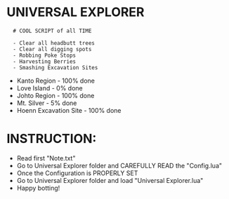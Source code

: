 
# UNIVERSAL EXPLORER



      # COOL SCRIPT of all TIME

      - Clear all headbutt trees
      - Clear all digging spots
      - Robbing Poke Stops
      - Harvesting Berries
      - Smashing Excavation Sites


+ Kanto Region - 100% done
+ Love Island - 0% done
+ Johto Region - 100% done
+ Mt. Silver - 5% done
+ Hoenn Excavation Site - 100% done


# INSTRUCTION:

+ Read first "Note.txt"
+ Go to Universal Explorer folder and CAREFULLY READ the "Config.lua"
+ Once the Configuration is PROPERLY SET
+ Go to Universal Explorer folder and load "Universal Explorer.lua"
+ Happy botting!


